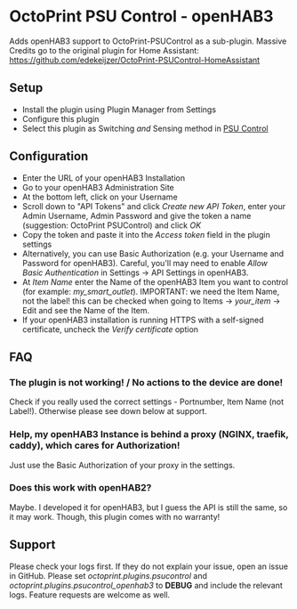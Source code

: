 # OctoPrint PSU Control - openHAB3
Adds openHAB3 support to OctoPrint-PSUControl as a sub-plugin.
Massive Credits go to the original plugin for Home Assistant:
https://github.com/edekeijzer/OctoPrint-PSUControl-HomeAssistant

## Setup
- Install the plugin using Plugin Manager from Settings
- Configure this plugin
- Select this plugin as Switching *and* Sensing method in [PSU Control](https://github.com/kantlivelong/OctoPrint-PSUControl)

## Configuration
* Enter the URL of your openHAB3 Installation
* Go to your openHAB3 Administration Site
* At the bottom left, click on your Username
* Scroll down to "API Tokens" and click *Create new API Token*, enter your Admin Username, Admin Password and give the token a name (suggestion: OctoPrint PSUControl) and click *OK*
* Copy the token and paste it into the *Access token* field in the plugin settings
* Alternatively, you can use Basic Authorization (e.g. your Username and Password for openHAB3). Careful, you'll may need to enable *Allow Basic Authentication* in Settings -> API Settings in openHAB3.
* At *Item Name* enter the Name of the openHAB3 Item you want to control (for example: *my_smart_outlet*). IMPORTANT: we need the Item Name, not the label! this can be checked when going to Items -> *your_item* -> Edit and see the Name of the Item.
* If your openHAB3 installation is running HTTPS with a self-signed certificate, uncheck the *Verify certificate* option

## FAQ
### The plugin is not working! / No actions to the device are done!
Check if you really used the correct settings - Portnumber, Item Name (not Label!). Otherwise please see down below at support.

### Help, my openHAB3 Instance is behind a proxy (NGINX, traefik, caddy), which cares for Authorization!
Just use the Basic Authorization of your proxy in the settings.

### Does this work with openHAB2?
Maybe. I developed it for openHAB3, but I guess the API is still the same, so it may work. Though, this plugin comes with no warranty!

## Support
Please check your logs first. If they do not explain your issue, open an issue in GitHub. Please set *octoprint.plugins.psucontrol* and *octoprint.plugins.psucontrol_openhab3* to **DEBUG** and include the relevant logs. Feature requests are welcome as well.